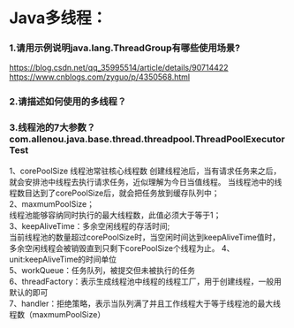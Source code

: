 
# Java多线程：
### 1.请用示例说明java.lang.ThreadGroup有哪些使用场景?

https://blog.csdn.net/qq_35995514/article/details/90714422
https://www.cnblogs.com/zyguo/p/4350568.html

### 2.请描述如何使用的多线程？


### 3.线程池的7大参数？  com.allenou.java.base.thread.threadpool.ThreadPoolExecutorTest

1、corePoolSize 线程池常驻核心线程数
创建线程池后，当有请求任务来之后，就会安排池中线程去执行请求任务，近似理解为今日当值线程。
当线程池中的线程数目达到了corePoolSize后，就会把任务放到缓存队列中；  
2、maxmumPoolSize；  
线程池能够容纳同时执行的最大线程数，此值必须大于等于1；  
3、keepAliveTime：多余空闲线程的存活时间;  
当前线程池的数量超过corePoolSize时，当空闲时间达到keepAliveTime值时，多余空闲线程会被销毁直到只剩下corePoolSize个线程为止。
4、unit:keepAliveTime的时间单位  
5、workQueue：任务队列，被提交但未被执行的任务  
6、threadFactory：表示生成线程池中线程的线程工厂，用于创建线程，一般用默认的即可  
7、handler：拒绝策略，表示当队列满了并且工作线程大于等于线程池的最大线程数（maxmumPoolSize）



